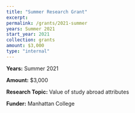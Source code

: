 ```yaml
---
title: "Summer Research Grant"
excerpt: 
permalink: /grants/2021-summer
years: Summer 2021
start_year: 2021
collection: grants
amount: $3,000
type: "internal"
---
```

<!-- Google tag (gtag.js) -->
<script async src="https://www.googletagmanager.com/gtag/js?id=G-Q95WSVMDNZ"></script>
<script>
  window.dataLayer = window.dataLayer || [];
  function gtag(){dataLayer.push(arguments);}
  gtag('js', new Date());

  gtag('config', 'G-Q95WSVMDNZ');
</script>


**Years:** Summer 2021

**Amount:** $3,000

**Research Topic:** Value of study abroad attributes

**Funder:** Manhattan College